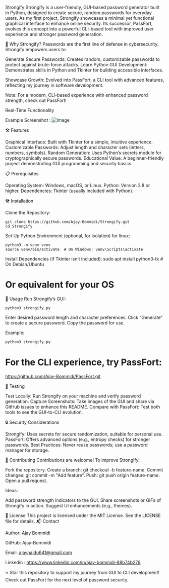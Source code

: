 Strongify
Strongify is a user-friendly, GUI-based password generator built in Python, designed to create secure, random passwords for everyday users. As my first project, Strongify showcases a minimal yet functional graphical interface to enhance online security. Its successor, PassFort, evolves this concept into a powerful CLI-based tool with improved user experience and stronger password generation.

🚀 Why Strongify?
Passwords are the first line of defense in cybersecurity. Strongify empowers users to:

Generate Secure Passwords: Creates random, customizable passwords to protect against brute-force attacks.
Learn Python GUI Development: Demonstrates skills in Python and Tkinter for building accessible interfaces.

Showcase Growth: Evolved into PassFort, a CLI tool with advanced features, reflecting my journey in software development.


Note: For a modern, CLI-based experience with enhanced password strength, check out PassFort!

 Real-Time Functionality

Example Screenshot :
![image](https://github.com/user-attachments/assets/b7c1717a-ffaa-4000-8e4f-b8d6149a7d9d)


🛠️ Features

Graphical Interface: Built with Tkinter for a simple, intuitive experience.
Customizable Passwords: Adjust length and character sets (letters, numbers, symbols).
Random Generation: Uses Python’s secrets module for cryptographically secure passwords.
Educational Value: A beginner-friendly project demonstrating GUI programming and security basics.

📋 Prerequisites

Operating System: Windows, macOS, or Linux.
Python: Version 3.8 or higher.
Dependencies: Tkinter (usually included with Python).

🛠️ Installation

Clone the Repository:
```
git clone https://github.com/Ajay-Bommidi/Strongify.git
cd Strongify
```


Set Up Python Environment (optional, for isolation) for linux:
```
python3 -m venv venv
source venv/bin/activate  # On Windows: venv\Scripts\activate
```


Install Dependencies (if Tkinter isn’t included):
sudo apt install python3-tk  # On Debian/Ubuntu
# Or equivalent for your OS



🚀 Usage
Run Strongify’s GUI:
```
python3 strongify.py
```


Enter desired password length and character preferences.
Click “Generate” to create a secure password.
Copy the password for use.

Example:
```sh
python3 strongify.py
```
# For the CLI experience, try PassFort:

https://github.com/Ajay-Bommidi/PassFort.git

🧪 Testing

Test Locally: Run Strongify on your machine and verify password generation.
Capture Screenshots: Take images of the GUI and share via GitHub issues to enhance this README.
Compare with PassFort: Test both tools to see the GUI-to-CLI evolution.

🔒 Security Considerations

Strongify: Uses secrets for secure randomization, suitable for personal use.
PassFort: Offers advanced options (e.g., entropy checks) for stronger passwords.
Best Practices: Never reuse passwords; use a password manager for storage.

🤝 Contributing
Contributions are welcome! To improve Strongify:

Fork the repository.
Create a branch: git checkout -b feature-name.
Commit changes: git commit -m "Add feature".
Push: git push origin feature-name.
Open a pull request.

Ideas:

Add password strength indicators to the GUI.
Share screenshots or GIFs of Strongify in action.
Suggest UI enhancements (e.g., themes).

📄 License
This project is licensed under the MIT License. See the LICENSE file for details.
📬 Contact

Author: Ajay Bommidi

GitHub: Ajay-Bommidi

Email: ajaynaidu641@gmail.com

Linkedin : https://www.linkedin.com/in/ajay-bommidi-88b74b279 


⭐ Star this repository to support my journey from GUI to CLI development! Check out PassFort for the next level of password security.
